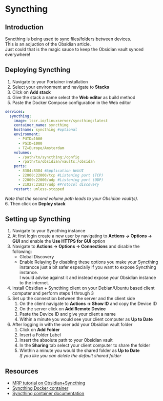 # Syncthing

## Introduction
Syncthing is being used to sync files/folders between devices.  
This is an adjuction of the Obsidian article.  
Just could that is the magic sauce to keep the Obsidian vault synced everywhere!

## Deploying Syncthing
1. Navigate to your Portainer installation
2. Select your environment and navigate to **Stacks**
3. Click on **Add stack**
4. Give the stack a name select the **Web editor** as build method
5. Paste the Docker Compose configuration in the Web editor
```` yaml linenums="1" title="Syncthing Config"
services:
  syncthing:
    image: lscr.io/linuxserver/syncthing:latest
    container_name: syncthing
    hostname: syncthing #optional
    environment:
      - PUID=1000
      - PGID=1000
      - TZ=Europe/Amsterdam
    volumes:
      - /path/to/syncthing:/config
      - /path/to/obsidian/vaults:/obsidan
    ports:
      - 8384:8384 #Application WebUI
      - 22000:22000/tcp #Listening port (TCP)
      - 22000:22000/udp #Listening port (UDP)
      - 21027:21027/udp #Protocol discovery
    restart: unless-stopped
````
*Note that the second volume path leads to your Obsidian vault(s).*  
6. Then click on **Deploy stack**  
  
## Setting up Syncthing
1. Navigate to your Syncthing instance  
2. At first login create a new user by navigating to **Actions -> Options -> GUI** and enable the **Use HTTPS for GUI** option
3. Navigate to **Actions -> Options -> Connections** and disable the following:  
    - Global Discovery
    - Enable Relaying
    By disabling these options you make your Syncthing instancce just a bit safer especially if you want to expose Syncthing instance.  
    I would advise against it and instead expose your Obsidian instance to the internet.
4. Install Obsidian + Syncthing client on your Debian/Ubuntu based client computer and perform steps 1 through 3  
5. Set up the connection between the server and the client side  
    1. On the client navigate to **Actions -> Show ID** and copy the Device ID
    2. On the server click on **Add Remote Device**
    3. Paste the Device ID and give your client a name
    4. Within a minute you would see your client computer as **Up to Date**
6. After logging in with the user add your Obsidian vault folder  
    1. Click on **Add Folder**
    2. Insert a Folder Label  
    3. Insert the absolute path to your Obsidian vault  
    4. In the **Sharing** tab select your client computer to share the folder
    5. Winthin a minute you would the shared folder as **Up to Date**  
*If you like you can delete the default shared folder*  
  
## Resources
- [MRP tutorial on Obsidian+Syncthing](https://www.youtube.com/watch?v=KVZmLjt270c)
- [Syncthing Docker container](https://fleet.linuxserver.io/image?name=linuxserver/syncthing)
- [Syncthing container documentation](https://docs.linuxserver.io/images/docker-syncthing/)